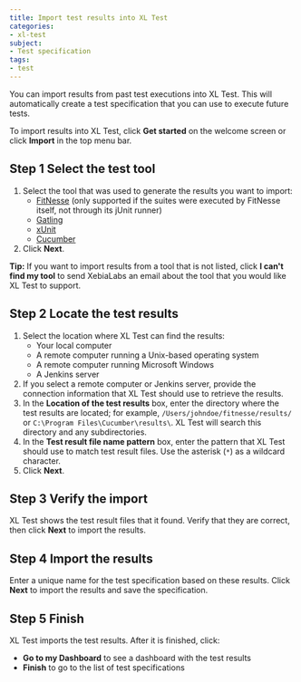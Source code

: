 ```yaml
---
title: Import test results into XL Test
categories:
- xl-test
subject:
- Test specification
tags:
- test
---
```


You can import results from past test executions into XL Test. This will automatically create a test specification that you can use to execute future tests.

To import results into XL Test, click **Get started** on the welcome screen or click **Import** in the top menu bar.

## Step 1 Select the test tool

1. Select the tool that was used to generate the results you want to import:
    * [FitNesse](http://www.fitnesse.org/) (only supported if the suites were executed by FitNesse itself, not through its jUnit runner)
    * [Gatling](http://gatling.io/)
    * [xUnit](https://xunit.codeplex.com/)
    * [Cucumber](http://cukes.info/)
1. Click **Next**.

**Tip:** If you want to import results from a tool that is not listed, click **I can't find my tool** to send XebiaLabs an email about the tool that you would like XL Test to support.

## Step 2 Locate the test results

1. Select the location where XL Test can find the results:
    * Your local computer
    * A remote computer running a Unix-based operating system
    * A remote computer running Microsoft Windows
    * A Jenkins server
1. If you select a remote computer or Jenkins server, provide the connection information that XL Test should use to retrieve the results.
1. In the **Location of the test results** box, enter the directory where the test results are located; for example, `/Users/johndoe/fitnesse/results/` or `C:\Program Files\Cucumber\results\`. XL Test will search this directory and any subdirectories.
1. In the **Test result file name pattern** box, enter the pattern that XL Test should use to match test result files. Use the asterisk (`*`) as a wildcard character.
1. Click **Next**.

## Step 3 Verify the import

XL Test shows the test result files that it found. Verify that they are correct, then click **Next** to import the results.

## Step 4 Import the results

Enter a unique name for the test specification based on these results. Click **Next** to import the results and save the specification.

## Step 5 Finish

XL Test imports the test results. After it is finished, click:

* **Go to my Dashboard** to see a dashboard with the test results
* **Finish** to go to the list of test specifications
